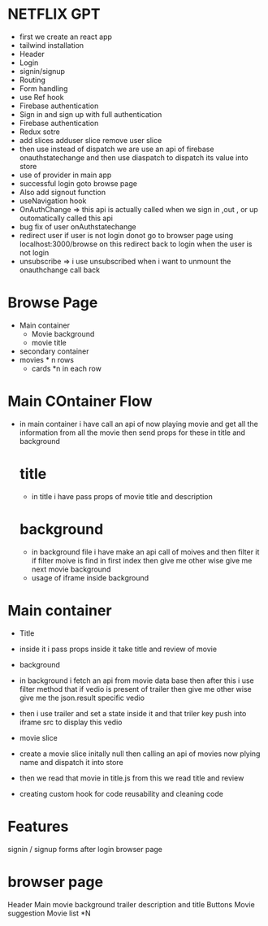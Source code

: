 
# NETFLIX GPT

 - first we create an react app 
 - tailwind installation
 - Header
 - Login
 - signin/signup
 - Routing 
 - Form handling
 - use Ref hook
 - Firebase authentication
 - Sign in and sign up with full authentication
 - Firebase authentication
 - Redux sotre
 - add slices adduser slice remove user slice 
 - then use instead of dispatch we are use an api of firebase onauthstatechange and then use diaspatch to dispatch its value into store
 - use of provider in main app
 - successful login goto browse page
 - Also add signout function
 - useNavigation hook
 - OnAuthChange => this api is actually called when we sign in  ,out , or up outomatically called this api
 - bug fix of user onAuthstatechange
 - redirect user if user is not login donot go to browser page using localhost:3000/browse on this redirect back to login when the user is not login 
 - unsubscribe => i use unsubscribed when i want to unmount the onauthchange call back
 
 
 # Browse Page 
 - Main container
   - Movie background
   - movie title
 - secondary container
  - movies * n rows
    - cards  *n in each row

# Main COntainer Flow
 * in main container i have call an api of now playing movie and get all the information from all the movie then send props for these  in title and background 
   
   # title 
    - in title i have pass props of movie title and description 

    # background 
    - in background file i have make an api call of moives and then filter it if filter moive is find in first index then give me other wise give me next movie background 
    - usage of iframe inside background 
    

  # Main container
 - Title
  - inside it i pass props inside it take title and review of movie
 - background
  - in background i fetch an api from movie data base then after this i use filter method that if vedio is present of trailer then give me other wise give me the json.result specific vedio
  - then i use trailer and set a state inside it and that triler key push into iframe src to display this vedio 
 - movie slice
  - create a movie slice initally null then calling an api of movies now plying name and dispatch it into store 
  - then we read that movie in title.js from this we read title and review 
  
  - creating custom hook for code reusability and cleaning code


# Features 
 signin / signup forms
 after login browser page

# browser page
  Header
  Main movie
  background trailer
  description and title
  Buttons
  Movie suggestion
  Movie list *N  
